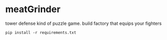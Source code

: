 # meatGrinder
tower defense kind of puzzle game. build factory that equips your fighters

```
pip install -r requirements.txt
```
